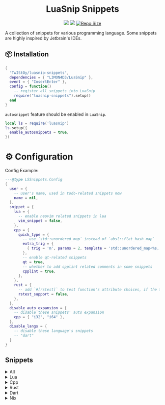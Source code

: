 <h1 align="center">LuaSnip Snippets</h1>

<p align="center">
    <a href="https://github.com/TwIStOy/luasnip-snippets/pulse">
      <img src="https://img.shields.io/github/last-commit/TwIStOy/luasnip-snippets?style=for-the-badge&logo=github&color=7dc4e4&logoColor=D9E0EE&labelColor=302D41"/></a>
    <a href="https://github.com/TwIStOy/luasnip-snippets/stargazers">
      <img src="https://img.shields.io/github/stars/TwIStOy/luasnip-snippets?style=for-the-badge&logo=apachespark&color=eed49f&logoColor=D9E0EE&labelColor=302D41"/></a>
    <a href="https://github.com/TwIStOy/luasnip-snippets">
      <img alt="Repo Size" src="https://img.shields.io/github/repo-size/TwIStOy/luasnip-snippets?color=%23DDB6F2&label=SIZE&logo=codesandbox&style=for-the-badge&logoColor=D9E0EE&labelColor=302D41" /></a>
</p>

A collection of snippets for various programming language. Some snippets are
highly inspired by Jetbrain's IDEs.

## 📦 Installation

```lua
{
  "TwIStOy/luasnip-snippets",
  dependencies = { "L3MON4D3/LuaSnip" },
  event = { "InsertEnter" },
  config = function()
    -- register all snippets into LuaSnip
    require("luasnip-snippets").setup()
  end
}
```

`autosnippet` feature should be enabled in `LuaSnip`.

```lua
local ls = require('luasnip')
ls.setup({
  enable_autosnippets = true,
})
```

# ⚙️ Configuration

Config Example:

```lua
---@type LSSnippets.Config
{
  user = {
    -- user's name, used in todo-related snippets now
    name = nil,
  },
  snippet = {
    lua = {
      -- enable neovim related snippets in lua
      vim_snippet = false,
    },
    cpp = {
      quick_type = {
        -- use `std::unordered_map` instead of `absl::flat_hash_map`
        extra_trig = {
          { trig = 'm', params = 2, template = 'std::unordered_map<%s, %s>' }
        },
        -- enable qt-related snippets
        qt = true,
        -- whether to add cpplint related comments in some snippets
        cpplint = true,
      },
    },
    rust = {
      -- add `#[rstest]` to test function's attribute choices, if the test mod has already use `rstest` directly
      rstest_support = false,
    },
  },
  disable_auto_expansion = {
    -- disable these snippets' auto expansion
    cpp = { "i32", "i64" },
  },
  disable_langs = {
    -- disable these language's snippets
    -- "dart"
  }
}
```

## Snippets

<details>
<summary>All</summary>

#### Normal Snippets

|  Trig   | Desc                               |
| :-----: | ---------------------------------- |
| `todo`  | Expand to linewise `TODO` comment  |
| `fixme` | Expand to linewise `FIXME` comment |
| `note`  | Expand to linewise `NOTE` comment  |

</details>

<details>
<summary>Lua</summary>

Snippets with `*` are available only when `vim_snippet` is enabled.

#### Normal Snippets

|  Trig   | Desc                                       | Context Required |
| :-----: | ------------------------------------------ | :--------------: |
|  `fn`   | Expands to function definition.            |        No        |
|  `req`  | Expands to `require(...)` statement.       |        No        |
| `ifn`\* | Expand to `vim.F.if_nil(...)` expresstion. |        No        |

#### Postfix Snippets

```scheme
[
  (function_call)
  (identifier)
  (expression_list)
  (dot_index_expression)
  (bracket_index_expression)
] @any_expr
[
  (dot_index_expression)
  (bracket_index_expression)
] @index_expr
```

|   Trig    | Desc (placehoder: `?`)                    | Expr before cursor |
| :-------: | ----------------------------------------- | :----------------: |
| `.ipairs` | Expands to `ipairs(?)` for-loop.          |     `any_expr`     |
| `.pairs`  | Expands to `pairs(?)` for-loop.           |     `any_expr`     |
| `.isnil`  | Expands to `if ? == nil then` statement.  |     `any_expr`     |
| `.tget`\* | Expands to `vim.tbl_get(...)` expression. |    `index_expr`    |

#### Auto-snippets

| Trig | Desc                                                   | Context Required | Could Disable AutoExpansion |
| :--: | ------------------------------------------------------ | :--------------: | :-------------------------: |
| `#i` | Expands to `require(...)` statement with type hinting. |        No        |             No              |

</details>

<details>
<summary>Cpp</summary>

#### Normal Snippets

|    Trig     | Desc                                                                                               |  Context Required   | Qt  | Support Selection |
| :---------: | -------------------------------------------------------------------------------------------------- | :-----------------: | :-: | :---------------: |
|    `fn`     | Expands to lambda function in argument list or function body, otherwise expand to normal function. |         No          |     |        Yes        |
|  `\|trans`  | Expands to ranges::views::transform pipe.                                                          |         No          |     |                   |
| `\|filter`  | Expands to ranges::views::filter pipe.                                                             |         No          |     |                   |
|    `cpo`    | Expands to customize point object.                                                                 |         No          |     |                   |
| `ns%s(%S+)` | Expands to namespace block (including comments).                                                   |         No          |     |                   |
|    `itf`    | Expands to a struct with default virtual destruction.                                              |         No          |     |                   |
|    `pvf`    | Expands to a pure virtual function declaration.                                                    |      In Class       |     |                   |
|   `qcls`    | Expands to a class inherts from QObject.                                                           |         No          | Yes |                   |
|    `#if`    | Wrap selected code in `#if ... #endif` block.                                                      | After cut selection | No  |                   |
|    `if`     | Wrap selected code in `if (...)` block.                                                            | After cut selection | No  |                   |
|    `do`     | Wrap selected code in `do ... while(0)` block.                                                     | After cut selection | No  |                   |
|   `while`   | Wrap selected code in `while (...)` block.                                                         | After cut selection | No  |                   |
|    `#de`    | Wrap selected code in `#define ...` block.                                                         | After cut selection | No  |                   |

#### Auto-snippets

|   Trig   | Desc                                                      |       Context Required        | Could Disable AutoExpansion | Qt  | Support Selection |
| :------: | --------------------------------------------------------- | :---------------------------: | :-------------------------: | :-: | :---------------: |
| `ctor!`  | Expands to default constructor.                           |           In Class            |             No              |     |                   |
| `dtor!`  | Expands to default destructor.                            |           In Class            |             No              |     |                   |
|  `cc!`   | Expands to default copy constructor.                      |           In Class            |             No              |     |                   |
|  `mv!`   | Expands to default move constructor.                      |           In Class            |             No              |     |                   |
|  `ncc!`  | Expands to delete copy constructor.                       |           In Class            |             No              |     |                   |
|  `nmv!`  | Expands to delete move constructor.                       |           In Class            |             No              |     |                   |
|  `ncm!`  | Expands to delete copy and move constructor.              |           In Class            |             No              |     |                   |
|  `once`  | Expands to `pragma once` marker at the front of the file. | All lines before are comments |             Yes             |     |                   |
|   `u8`   | Expands to `uint8_t`.                                     |              No               |             Yes             |     |                   |
|  `u16`   | Expands to `uint16_t`.                                    |              No               |             Yes             |     |                   |
|  `u32`   | Expands to `uint32_t`.                                    |              No               |             Yes             |     |                   |
|  `u64`   | Expands to `uint64_t`.                                    |              No               |             Yes             |     |                   |
|   `i8`   | Expands to `int8_t`.                                      |              No               |             Yes             |     |                   |
|  `i16`   | Expands to `int16_t`.                                     |              No               |             Yes             |     |                   |
|  `i32`   | Expands to `int32_t`.                                     |              No               |             Yes             |     |                   |
|  `i64`   | Expands to `int64_t`.                                     |              No               |             Yes             |     |                   |
| `t(%s)!` | Evaluates (QET) marker, and expand to typename.           |              No               |             No              |     |                   |
|   `#"`   | Expands to include statement with quotes. `#include ""`.  |              No               |             Yes             |     |                   |
|   `#<`   | Expands to include statement with `<>`. `#include <>`.    |              No               |             Yes             |     |                   |
|   `#q`   | Expands to include qt generated moc file.                 |              No               |             Yes             | Yes |                   |
|   `#?`   | Expands to `ifdef ... endif` fragment.                    |              No               |             Yes             |     |        Yes        |

##### Quick Expand Type markers

| Marker | Expand Type           | Parameter |
| :----: | :-------------------- | :-------: |
|  `v`   | `std::vector`         |     1     |
|  `i`   | `int32_t`             |     0     |
|  `u`   | `uint32_t`            |     0     |
|  `s`   | `std::string`         |     0     |
|  `m`   | `absl::flat_hash_map` |     2     |
|  `t`   | `std::tuple`          |    `*`    |

Example:

```
tvi! -> std::vector<int32_t>
tmss! -> absl::flat_hash_map<std::string, std::string>
```

#### Postfix Snippets

```scheme
[
  (identifier)
  (field_identifier)
] @indent

[
  (call_expression)
  (identifier)
  (template_function)
  (subscript_expression)
  (field_expression)
  (user_defined_literal)
] @any_expr
```

|   Trig    | Desc (placehoder: `?`)                                               | Expr before cursor |
| :-------: | -------------------------------------------------------------------- | :----------------: |
|   `.be`   | Expands to begin and end exprs.                                      |     `any_expr`     |
|  `.cbe`   | Expands to cbegin and cend exprs.                                    |     `any_expr`     |
|   `.mv`   | Wraps with `std::move(?)`.                                           |     `any_expr`     |
|  `.fwd`   | Wraps with `std::forward<decltype(?)>(?)`.                           |     `any_expr`     |
|  `.val`   | Wraps with `std::declval<?>()`.                                      |     `any_expr`     |
|   `.dt`   | Wraps with `decltype(?)`.                                            |     `any_expr`     |
|   `.uu`   | Wraps with `(void)?`.                                                |     `any_expr`     |
|   `.ts`   | Switches indent's coding style between `CamelCase` and `snake_case`. |      `indent`      |
|   `.sc`   | Wraps with `static_cast<>(?)`.                                       |     `any_expr`     |
|   `.rc`   | Wraps with `reinterpret_cast<>(?)`.                                  |     `any_expr`     |
| `.single` | Wraps with `ranges::views::single(?)`.                               |     `any_expr`     |
| `.await`  | Expands to `co_await ?`.                                             |     `any_expr`     |
|   `.in`   | Expands to `if (...find)` statements.                                |     `any_expr`     |

#### Cpplint

Currently, some snippets will be expanded with cpplint related comments, e.g. `once`(which will expand to `#pragma once  // NOLINT(build/header_guard)`).

You can control whether to add cpplint related comments in these snippets by:

- Updating `snippet.cpp.cpplint` in your config. This will affect all buffers.
- Setting buffer variable `b:LuasnipSnippetsCppCppLint`. This will only affect the current buffer, and it will override the global setting.

</details>

<details>
<summary>Rust</summary>

#### Normal Snippets

| Trig  | Desc                                                                                                                                         | Context Required |
| :---: | -------------------------------------------------------------------------------------------------------------------------------------------- | :--------------: |
| `fn`  | Expands to lambda function in argument list or function body, otherwise expand to normal function.                                           |        No        |
| `pc`  | Expands to `pub(crate)`.                                                                                                                     |        No        |
| `ps`  | Expands to `pub(super)`.                                                                                                                     |        No        |
| `ii`  | Expands to `#[inline]`.                                                                                                                      |        No        |
| `ia`  | Expands to `#[inline(always)]`.                                                                                                              |        No        |
| `tfn` | Expands to a test function. `#[test]` or `#[tokio::test]` supported. With `snippet.rust.rstest_support` enabled, `#[rstest]` also supported. |        No        |
| `pm`  | Expands to a public method definition.                                                                                                       |  In impl block   |

#### Postfix Snippets

```scheme
[
  (struct_expression)
  (call_expression)
  (identifier)
  (field_expression)
] @expr

[
  (struct_expression)
  (call_expression)
  (identifier)
  (field_expression)

  (generic_type)
  (scoped_type_identifier)
  (reference_type)
] @expr_or_type
```

|    Trig    | Desc (placehoder: `?`)                                      | Expr before cursor |
| :--------: | ----------------------------------------------------------- | :----------------: |
|   `.rc`    | Wraps with `Rc::new(?)` if expr, `Rc<?>` if type.           |   `expr_or_type`   |
|   `.arc`   | Wraps with `Arc::new(?)` if expr, `Arc<?>` if type.         |   `expr_or_type`   |
|   `.box`   | Wraps with `Box::new(?)` if expr, `Box<?>` if type.         |   `expr_or_type`   |
|   `.mu`    | Wraps with `Mutex::new(?)` if expr, `Mutex<?>` if type.     |   `expr_or_type`   |
|   `.rw`    | Wraps with `RwLock::new(?)` if expr, `RwLock<?>` if type.   |   `expr_or_type`   |
|  `.cell`   | Wraps with `Cell::new(?)` if expr, `Cell<?>` if type.       |   `expr_or_type`   |
| `.refcell` | Wraps with `RefCell::new(?)` if expr, `RefCell<?>` if type. |   `expr_or_type`   |
|   `.ref`   | Wraps with `&?`.                                            |   `expr_or_type`   |
|  `.refm`   | Wraps with `&mut ?`.                                        |   `expr_or_type`   |
|   `.ok`    | Wraps with `Ok(?)`.                                         |       `expr`       |
|   `.err`   | Wraps with `Err(?)`.                                        |       `expr`       |
|  `.some`   | Wraps with `Some(?)`.                                       |       `expr`       |
| `.println` | Wraps with `println!("{:?}", ?)`.                           |       `expr`       |
|  `.match`  | Wraps with `match ? {}`.                                    |       `expr`       |

</details>

<details>
<summary>Dart</summary>

#### Normal Snippets

| Trig  | Desc                                             | Context Required |
| :---: | ------------------------------------------------ | :--------------: |
| `fn`  | Expands to function definition.                  |        No        |
| `wfn` | Expands to function definition returns a widget. |        No        |
| `afn` | Expands to an async function definition.         |        No        |

#### Auto-snippets

|  Trig   | Desc                                      | Context Required |
| :-----: | ----------------------------------------- | :--------------: |
| `ctor!` | Expands to class constructor function.    |     In Class     |
|  `js!`  | Expands to json-related methods.          |     In Class     |
| `init!` | Expands to `initState` override function. |        No        |
| `dis!`  | Expands to `dispose` override function.   |        No        |
| `for!`  | Expands to for-loop.                      |        No        |
| `sfw!`  | Expands to `StatefulWidget` class.        |        No        |
| `slw!`  | Expands to `StatelessWidget` class.       |        No        |

</details>

<details>
<summary>Nix</summary>

#### Normal Snippets

|   Trig    | Desc                             | Context Required |
| :-------: | -------------------------------- | :--------------: |
| `@module` | Expands to a nix module declare. |        No        |

#### Postfix Snippets

```scheme
[
  (identifier)
] @identifier
[
((binding
  expression: (_) @expr
))
] @binding
```

|   Trig   | Desc (placehoder: `?`)                  | Expr before cursor |
| :------: | --------------------------------------- | :----------------: |
|  `.on`   | Expands to enable option statement.     |    `identifier`    |
| `.split` | Expands bindings to full attrset style. |     `binding`      |

</details>
